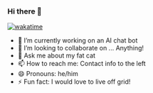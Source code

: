 ### Hi there 👋

[![wakatime](https://wakatime.com/badge/user/cf6c9013-a24e-473b-bf30-766453b4988a.svg)](https://wakatime.com/@cf6c9013-a24e-473b-bf30-766453b4988a)

- 🔭 I’m currently working on an AI chat bot
- 👯 I’m looking to collaborate on ... Anything!
- 💬 Ask me about my fat cat
- 📫 How to reach me: Contact info to the left
- 😄 Pronouns: he/him
- ⚡ Fun fact: I would love to live off grid!
